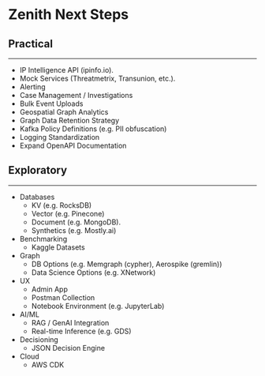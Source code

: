 # Zenith Next Steps

## Practical
-----------------------
- IP Intelligence API (ipinfo.io).
- Mock Services (Threatmetrix, Transunion, etc.). 
- Alerting
- Case Management / Investigations
- Bulk Event Uploads
- Geospatial Graph Analytics
- Graph Data Retention Strategy
- Kafka Policy Definitions (e.g. PII obfuscation)
- Logging Standardization
- Expand OpenAPI Documentation

## Exploratory
-----------------------
- Databases
    - KV (e.g. RocksDB)
    - Vector (e.g. Pinecone)
    - Document (e.g. MongoDB).
    - Synthetics (e.g. Mostly.ai)
- Benchmarking
    - Kaggle Datasets
- Graph
    - DB Options (e.g. Memgraph (cypher), Aerospike (gremlin))
    - Data Science Options (e.g. XNetwork)
- UX
    - Admin App
    - Postman Collection
    - Notebook Environment (e.g. JupyterLab)
- AI/ML
    - RAG / GenAI Integration
    - Real-time Inference (e.g. GDS)
- Decisioning
    - JSON Decision Engine
- Cloud
    - AWS CDK